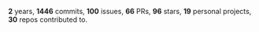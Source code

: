 **2** years, **1446** commits, **100** issues, **66** PRs, **96** stars, **19** personal projects, **30** repos contributed to.
